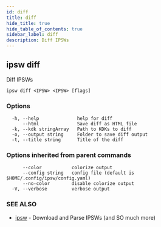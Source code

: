 ```yaml
---
id: diff
title: diff
hide_title: true
hide_table_of_contents: true
sidebar_label: diff
description: Diff IPSWs
---
```

## ipsw diff

Diff IPSWs

```
ipsw diff <IPSW> <IPSW> [flags]
```

### Options

```
  -h, --help              help for diff
      --html              Save diff as HTML file
  -k, --kdk stringArray   Path to KDKs to diff
  -o, --output string     Folder to save diff output
  -t, --title string      Title of the diff
```

### Options inherited from parent commands

```
      --color           colorize output
      --config string   config file (default is $HOME/.config/ipsw/config.yaml)
      --no-color        disable colorize output
  -V, --verbose         verbose output
```

### SEE ALSO

* [ipsw](/docs/cli/ipsw)	 - Download and Parse IPSWs (and SO much more)

